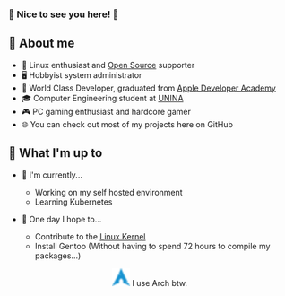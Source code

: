 ### 👋 Nice to see you here! 👋

<!--
**iOmega8561/iOmega8561** is a ✨ _special_ ✨ repository because its `README.md` (this file) appears on your GitHub profile.

Here are some ideas to get you started:

- 🔭 I’m currently working on ...
- 🌱 I’m currently learning ...
- 👯 I’m looking to collaborate on ...
- 🤔 I’m looking for help with ...
- 💬 Ask me about ...
- 📫 How to reach me: ...
- 😄 Pronouns: ...
- ⚡ Fun fact: ...
-->

## 📖 About me
- 🐧 Linux enthusiast and [Open Source](https://www.redhat.com/en/topics/open-source/what-is-open-source) supporter
- 🖥 Hobbyist system administrator
- 🍎 World Class Developer, graduated from [Apple Developer Academy](https://www.developeracademy.unina.it)
- 🎓 Computer Engineering student at [UNINA](http://www.unina.it)
- 🎮 PC gaming enthusiast and hardcore gamer
- 🌐 You can check out most of my projects here on GitHub

## 🔧 What I'm up to
- 🔨 I'm currently...
    - Working on my self hosted environment
    - Learning Kubernetes

- 🤞 One day I hope to...
    - Contribute to the [Linux Kernel](https://github.com/torvalds/linux)
    - Install Gentoo (Without having to spend 72 hours to compile my packages...)

<p align="center">
    <img height="32" src="https://github.com/iOmega8561/iOmega8561/blob/master/arch-logo.png?raw=True"> I use Arch btw.
<p>
